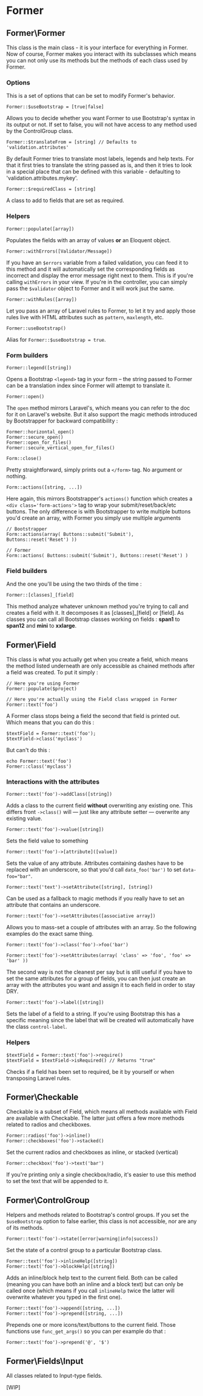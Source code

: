 # Former

## Former\Former

This class is the main class - it is your interface for everything in Former. Now of course, Former makes you interact with its subclasses which means you can not only use its methods but the methods of each class used by Former.

### Options

This is a set of options that can be set to modify Former's behavior.

    Former::$useBootstrap = [true|false]

Allows you to decide whether you want Former to use Bootstrap's syntax in its output or not. If set to false, you will not have access to any method used by the ControlGroup class.

    Former::$translateFrom = [string] // Defaults to 'validation.attributes'

By default Former tries to translate most labels, legends and help texts. For that it first tries to translate the string passed as is, and then it tries to look in a special place that can be defined with this variable - defaulting to 'validation.attributes.mykey'.

    Former::$requiredClass = [string]

A class to add to fields that are set as required.

### Helpers

    Former::populate([array])

Populates the fields with an array of values **or** an Eloquent object.

    Former::withErrors([Validator/Message])

If you have an `$errors` variable from a failed validation, you can feed it to this method and it will automatically set the corresponding fields as incorrect and display the error message right next to them. This is if you're calling `withErrors` in your view. If you're in the controller, you can simply pass the `$validator` object to Former and it will work jsut the same.

    Former::withRules([array])

Let you pass an array of Laravel rules to Former, to let it try and apply those rules live with HTML attributes such as `pattern`, `maxlength`, etc.

    Former::useBootstrap()

Alias for `Former::$useBootstrap = true`.

### Form builders

    Former::legend([string])

Opens a Bootstrap `<legend>` tag in your form – the string passed to Former can be a translation index since Former will attempt to translate it.

    Former::open()

The `open` method mirrors Laravel's, which means you can refer to the doc for it on Laravel's website. But it also support the magic methods introduced by Bootstrapper for backward compatibility :

    Former::horizontal_open()
    Former::secure_open()
    Former::open_for_files()
    Former::secure_vertical_open_for_files()

    Form::close()

Pretty straightforward, simply prints out a `</form>` tag. No argument or nothing.

    Form::actions([string, ...])

Here again, this mirrors Bootstrapper's `actions()` function which creates a `<div class='form-actions'>` tag to wrap your submit/reset/back/etc buttons. The only difference is with Bootstrapper to write multiple buttons you'd create an array, with Former you simply use multiple arguments

    // Bootstrapper
    Form::actions(array( Buttons::submit('Submit'), Buttons::reset('Reset') ))

    // Former
    Form::actions( Buttons::submit('Submit'), Buttons::reset('Reset') )

### Field builders

And the one you'll be using the two thirds of the time :

    Former::[classes]_[field]

This method analyze whatever unknown method you're trying to call and creates a field with it. It decomposes it as [classes]_[field] or [field].
As classes you can call all Bootstrap classes working on fields : **span1** to **span12** and **mini** to **xxlarge**.

## Former\Field

This class is what you actually get when you create a field, which means the method listed underneath are only accessible as chained methods after a field was created. To put it simply :

    // Here you're using Former
    Former::populate($project)

    // Here you're actually using the Field class wrapped in Former
    Former::text('foo')

A Former class stops being a field the second that field is printed out. Which means that you can do this :

    $textField = Former::text('foo');
    $textField->class('myclass')

But can't do this :

    echo Former::text('foo')
    Former::class('myclass')

### Interactions with the attributes

    Former::text('foo')->addClass([string])

Adds a class to the current field **without** overwriting any existing one. This differs front `->class()` will — just like any attribute setter — overwrite any existing value.

    Former::text('foo')->value([string])

Sets the field value to something

    Former::text('foo')->[attribute]([value])

Sets the value of any attribute. Attributes containing dashes have to be replaced with an underscore, so that you'd call `data_foo('bar')` to set `data-foo="bar"`.

    Former::text('text')->setAttribute([string], [string])

Can be used as a fallback to magic methods if you really have to set an attribute that contains an underscore.

    Former::text('foo')->setAttributes([associative array])

Allows you to mass-set a couple of attributes with an array. So the following examples do the exact same thing.

    Former::text('foo')->class('foo')->foo('bar')

    Former::text('foo')->setAttributes(array( 'class' => 'foo', 'foo' => 'bar' ))

The second way is not the cleanest per say but is still useful if you have to set the same attributes for a group of fields, you can then just create an array with the attributes you want and assign it to each field in order to stay DRY.

    Former::text('foo')->label([string])

Sets the label of a field to a string. If you're using Bootstrap this has a specific meaning since the label that will be created will automatically have the class `control-label`.

### Helpers

    $textField = Former::text('foo')->require()
    $textField = $textField->isRequired() // Returns "true"

Checks if a field has been set to required, be it by yourself or when transposing Laravel rules.

## Former\Checkable

Checkable is a subset of Field, which means all methods available with Field are available with Checkable. The latter just offers a few more methods related to radios and checkboxes.

    Former::radios('foo')->inline()
    Former::checkboxes('foo')->stacked()

Set the current radios and checkboxes as inline, or stacked (vertical)

    Former::checkbox('foo')->text('bar')

If you're printing only a single checkbox/radio, it's easier to use this method to set the text that will be appended to it.

## Former\ControlGroup

Helpers and methods related to Bootstrap's control groups. If you set the `$useBootstrap` option to false earlier, this class is not accessible, nor are any of its methods.

    Former::text('foo')->state([error|warning|info|success])

Set the state of a control group to a particular Bootstrap class.

    Former::text('foo')->inlineHelp([string])
    Former::text('foo')->blockHelp([string])

Adds an inline/block help text to the current field. Both can be called (meaning you can have both an inline and a block text) but can only be called once (which means if you call `inlineHelp` twice the latter will overwrite whatever you typed in the first one).

    Former::text('foo')->append([string, ...])
    Former::text('foo')->prepend([string, ...])

Prepends one or more icons/text/buttons to the current field. Those functions use `func_get_args()` so you can per example do that :

    Former::text('foo')->prepend('@', '$')

## Former\Fields\Input

All classes related to Input-type fields.

[WIP]